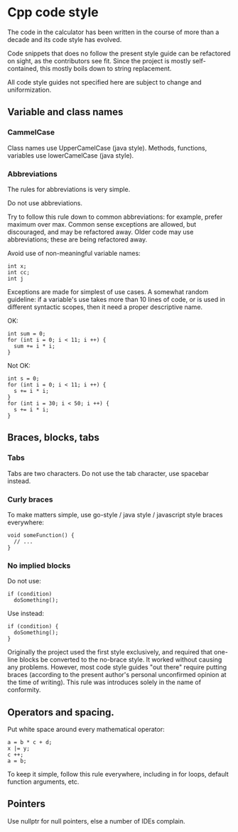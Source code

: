 # Cpp code style

The code in the calculator has been written in the course of more than a decade
and its code style has evolved. 

Code snippets that does no follow the present style guide can be refactored on 
sight, as the contributors see fit. Since the project is mostly self-contained, 
this mostly boils down to string replacement.

All code style guides not specified here are subject to change and 
uniformization.

## Variable and class names

### CammelCase
Class names use UpperCamelCase (java style). Methods, functions, variables use 
lowerCamelCase (java style).

### Abbreviations

The rules for abbreviations is very simple. 

Do not use abbreviations.

Try to follow this rule down to common abbreviations: for example, 
prefer maximum over max. Common sense exceptions are allowed, but discouraged, 
and may be refactored away. Older code may use abbreviations; these are being 
refactored away.

Avoid use of non-meaningful variable names:

```
int x;
int cc;
int j
```

Exceptions are made for simplest of use cases. A somewhat random guideline: if 
a variable's use takes more than 10 lines of code, or is used in different 
syntactic scopes, then it need a proper descriptive name.

OK:
```
int sum = 0;
for (int i = 0; i < 11; i ++) {
  sum += i * i;
}
```

Not OK:
``` 
int s = 0;
for (int i = 0; i < 11; i ++) {
  s += i * i;
}
for (int i = 30; i < 50; i ++) {
  s += i * i;
}
```

## Braces, blocks, tabs

### Tabs
Tabs are two characters. Do not use the tab character, use spacebar instead.

### Curly braces
To make matters simple, use go-style / java style / javascript style braces 
everywhere:
```
void someFunction() {
  // ...
}
```

### No implied blocks
Do not use:
```
if (condition)
  doSomething();
```
Use instead:
```
if (condition) {
  doSomething();
}
```
Originally the project used the first style exclusively, and required that 
one-line blocks be converted to the no-brace style. It worked without causing 
any problems. However, most code style guides "out there" require putting 
braces (according to the present author's personal unconfirmed opinion at the 
time of writing). This rule was introduces solely in the name of conformity.

## Operators and spacing.
Put white space around every mathematical operator:

``` 
a = b * c + d;
x |= y;
c ++;
a = b;
```
To keep it simple, follow this rule everywhere, including in for loops, default 
function arguments, etc.

## Pointers
Use nullptr for null pointers, else a number of IDEs complain.



